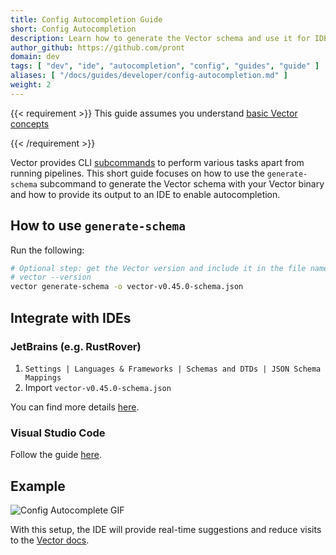```yaml
---
title: Config Autocompletion Guide
short: Config Autocompletion
description: Learn how to generate the Vector schema and use it for IDE autocompletion.
author_github: https://github.com/pront
domain: dev
tags: [ "dev", "ide", "autocompletion", "config", "guides", "guide" ]
aliases: [ "/docs/guides/developer/config-autocompletion.md" ]
weight: 2
---
```


{{< requirement >}}
This guide assumes you understand [basic Vector concepts][concepts]

[concepts]: /docs/about/concepts
{{< /requirement >}}

Vector provides CLI [subcommands][subcommands] to perform various tasks apart from running pipelines. This short guide focuses on how to
use the `generate-schema` subcommand to generate the Vector schema with your Vector binary and how to provide its output to an IDE to
enable autocompletion.

## How to use `generate-schema`

Run the following:

```sh
# Optional step: get the Vector version and include it in the file name.
# vector --version
vector generate-schema -o vector-v0.45.0-schema.json
```

## Integrate with IDEs

### JetBrains (e.g. RustRover)

1. `Settings | Languages & Frameworks | Schemas and DTDs | JSON Schema Mappings`
2. Import `vector-v0.45.0-schema.json`

You can find more details [here][jetbrains].

### Visual Studio Code

Follow the guide [here][vscode].

## Example

<img src="/gifs/guides/config-autocomplete.gif" alt="Config Autocomplete GIF"/>

With this setup, the IDE will provide real-time suggestions and reduce visits to the [Vector docs][docs].

[subcommands]: https://github.com/vectordotdev/vector/blob/master/src/cli.rs#L268-L321

[jetbrains]: https://www.jetbrains.com/help/idea/yaml.html#json_schema

[vscode]: https://www.ibm.com/docs/en/dbb/3.0?topic=ide-configuring-schema-validation-vscode#3-open-the-yamlschemas-property-in-settingsjson

[docs]: https://vector.dev/docs/
